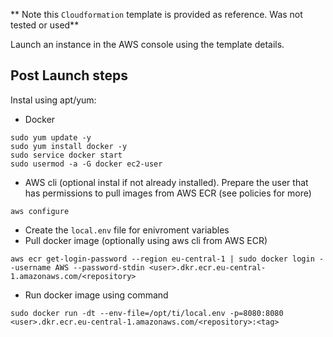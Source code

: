** Note this ```Cloudformation``` template is provided as reference. Was not tested or used**

Launch an instance in the AWS console using the template details.

## Post Launch steps
Instal using apt/yum:
- Docker

```
sudo yum update -y
sudo yum install docker -y
sudo service docker start
sudo usermod -a -G docker ec2-user
```

- AWS cli (optional instal if not already installed). Prepare the user that has permissions to pull images from AWS ECR (see policies for more)

```
aws configure
```

- Create the ```local.env``` file for enivroment variables
- Pull docker image (optionally using aws cli from AWS ECR)

```
aws ecr get-login-password --region eu-central-1 | sudo docker login --username AWS --password-stdin <user>.dkr.ecr.eu-central-1.amazonaws.com/<repository>
```

- Run docker image using command

```
sudo docker run -dt --env-file=/opt/ti/local.env -p=8080:8080 <user>.dkr.ecr.eu-central-1.amazonaws.com/<repository>:<tag>
```



